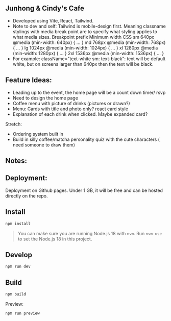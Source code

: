 ## Junhong & Cindy's Cafe
- Developed using Vite, React, Tailwind.
- Note to dev and self: Tailwind is mobile-design first. Meaning classname stylings with media break point are to specify what styling applies to what media sizes.
Breakpoint prefix	Minimum width	CSS
sm	640px	@media (min-width: 640px) { ... }
md	768px	@media (min-width: 768px) { ... }
lg	1024px	@media (min-width: 1024px) { ... }
xl	1280px	@media (min-width: 1280px) { ... }
2xl	1536px	@media (min-width: 1536px) { ... }
- For example: className="text-white sm: text-black": text will be default white, but on screens larger than 640px then the text will be black. 


## Feature Ideas:

- Leading up to the event, the home page will be a count down timer/ rsvp 
- Need to design the home page
- Coffee menu with picture of drinks (pictures or drawn?)
- Menu: Cards with title and photo only? react card style
- Explanation of each drink when clicked. Maybe expanded card? 

Stretch: 
- Ordering system built in 
- Build in silly coffee/matcha personality quiz with the cute characters  ( need someone to draw them)

## Notes:


## Deployment:
 Deployment on Github pages. Under 1 GB, it will be free and can be hosted directly on the repo. 


## Install

```bash
npm install
```

> You can make sure you are running Node.js 18 with `nvm`. Run `nvm use` to set the Node.js 18 in this project.

## Develop

```bash
npm run dev
```

## Build

```bash
npm build
```

Preview:

```bash
npm run preview
```
